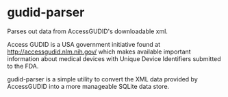 # gudid-parser
Parses out data from AccessGUDID's downloadable xml.

Access GUDID is a USA government initiative found at http://accessgudid.nlm.nih.gov/ which makes available important 
information about medical devices with Unique Device Identifiers submitted to the FDA.  

gudid-parser is a simple utility to convert the XML data provided by AccessGUDID into a more manageable SQLite 
data store.

